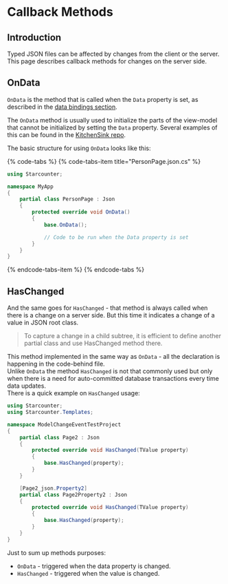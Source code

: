 # Callback Methods

## Introduction

Typed JSON files can be affected by changes from the client or the server. This page describes callback methods for changes on the server side.

## OnData

`OnData` is the method that is called when the `Data` property is set, as described in the [data bindings section](json-data-bindings.md#binding-to-database-objects).

The `OnData` method is usually used to initialize the parts of the view-model that cannot be initialized by setting the `Data` property. Several examples of this can be found in the [KitchenSink repo](https://github.com/StarcounterApps/KitchenSink/blob/fad83975ec3b4ebf6201458ea228547e6756d507/src/KitchenSink/ChartPage.json.cs).

The basic structure for using `OnData` looks like this:

{% code-tabs %}
{% code-tabs-item title="PersonPage.json.cs" %}
```csharp
using Starcounter;

namespace MyApp
{
    partial class PersonPage : Json
    {
        protected override void OnData()
        {
            base.OnData();

            // Code to be run when the Data property is set
        }
    }
}
```
{% endcode-tabs-item %}
{% endcode-tabs %}

## HasChanged

And the same goes for `HasChanged` - that method is always called when there is a change on a server side. But this time it indicates a change of a value in JSON root class.

> To capture a change in a child subtree, it is efficient to define another partial class and use HasChanged method there.

This method implemented in the same way as `OnData` - all the declaration is happening in the code-behind file.  
Unlike `OnData` the method `HasChanged` is not that commonly used but only when there is a need for auto-committed database transactions every time data updates.  
There is a quick example on `HasChanged` usage:

```csharp
using Starcounter;
using Starcounter.Templates;

namespace ModelChangeEventTestProject
{
    partial class Page2 : Json
    {
        protected override void HasChanged(TValue property)
        {
            base.HasChanged(property);
        }
    }

    [Page2_json.Property2]
    partial class Page2Property2 : Json
    {
        protected override void HasChanged(TValue property)
        {
            base.HasChanged(property);
        }
    }
}
```

Just to sum up methods purposes:

* `OnData` - triggered when the data property is changed.
* `HasChanged` - triggered when the value is changed. 

